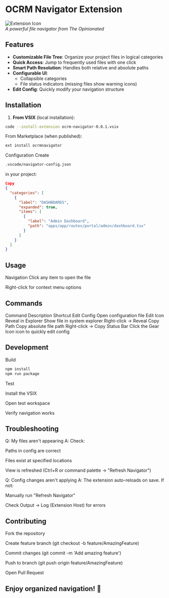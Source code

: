 # OCRM Navigator Extension

![Extension Icon](icon.png)  
*A powerful file navigator from The Opinionated*

## Features

- **Customizable File Tree**: Organize your project files in logical categories
- **Quick Access**: Jump to frequently used files with one click
- **Smart Path Resolution**: Handles both relative and absolute paths
- **Configurable UI**: 
  - Collapsible categories
  - File status indicators (missing files show warning icons)
- **Edit Config**: Quickly modify your navigation structure

## Installation

1. **From VSIX** (local installation):
```bash
code --install-extension ocrm-navigator-0.0.1.vsix
```
From Marketplace (when published):

```bash
ext install ocrmnavigator
```
Configuration
Create 
```bash
.vscode/navigator-config.json
```
 in your project:

```json
Copy
{
  "categories": [
    {
      "label": "DASHBOARDS",
      "expanded": true,
      "items": [
        {
          "label": "Admin Dashboard",
          "path": "apps/app/routes/portal/admin/dashboard.tsx"
        }
      ]
    }
  ]
}
```

## Usage
Navigation
Click any item to open the file

Right-click for context menu options

## Commands
Command	Description	Shortcut
Edit Config	Open configuration file	Edit Icon
Reveal in Explorer	Show file in system explorer	Right-click → Reveal
Copy Path	Copy absolute file path	Right-click → Copy
Status Bar
Click the Gear Icon icon to quickly edit config

## Development
Build
```bash
npm install
npm run package
```
Test

Install the VSIX

Open test workspace

Verify navigation works

## Troubleshooting
Q: My files aren't appearing
A: Check:

Paths in config are correct

Files exist at specified locations

View is refreshed (Ctrl+R or command palette → "Refresh Navigator")

Q: Config changes aren't applying
A: The extension auto-reloads on save. If not:

Manually run "Refresh Navigator"

Check Output → Log (Extension Host) for errors

## Contributing
Fork the repository

Create feature branch (git checkout -b feature/AmazingFeature)

Commit changes (git commit -m 'Add amazing feature')

Push to branch (git push origin feature/AmazingFeature)

Open Pull Request

## Enjoy organized navigation! 🚀
